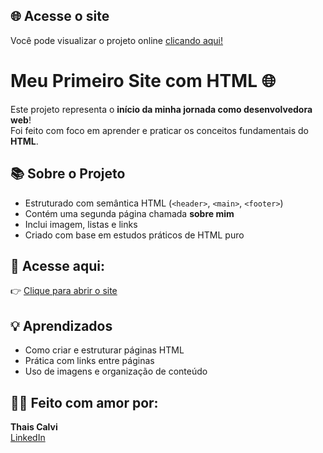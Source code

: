 ## 🌐 Acesse o site

Você pode visualizar o projeto online [clicando aqui!](https://thaiscalvi.github.io/meu-primeiro-site-html/)
<br>
# Meu Primeiro Site com HTML 🌐

Este projeto representa o **início da minha jornada como desenvolvedora web**!  
Foi feito com foco em aprender e praticar os conceitos fundamentais do **HTML**.

## 📚 Sobre o Projeto

- Estruturado com semântica HTML (`<header>`, `<main>`, `<footer>`)
- Contém uma segunda página chamada **sobre mim**
- Inclui imagem, listas e links
- Criado com base em estudos práticos de HTML puro

## 🔗 Acesse aqui:

👉 [Clique para abrir o site](https://thaiscalvi.github.io/meu-primeiro-site-html/)

## 💡 Aprendizados

- Como criar e estruturar páginas HTML
- Prática com links entre páginas
- Uso de imagens e organização de conteúdo

## 👩‍💻 Feito com amor por:

**Thais Calvi**  
[LinkedIn](https://www.linkedin.com/in/thaiscalvi/)  
